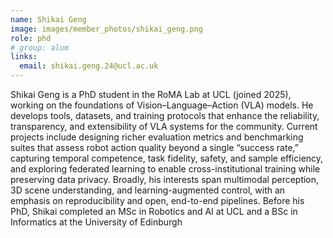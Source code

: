 ```yaml
---
name: Shikai Geng
image: images/member_photos/shikai_geng.png
role: phd
# group: alum
links:
  email: shikai.geng.24@ucl.ac.uk
---
```


Shikai Geng is a PhD student in the RoMA Lab at UCL (joined 2025), working on the foundations of Vision–Language–Action (VLA) models. He develops tools, datasets, and training protocols that enhance the reliability, transparency, and extensibility of VLA systems for the community. Current projects include designing richer evaluation metrics and benchmarking suites that assess robot action quality beyond a single “success rate,” capturing temporal competence, task fidelity, safety, and sample efficiency, and exploring federated learning to enable cross-institutional training while preserving data privacy. Broadly, his interests span multimodal perception, 3D scene understanding, and learning-augmented control, with an emphasis on reproducibility and open, end-to-end pipelines. Before his PhD, Shikai completed an MSc in Robotics and AI at UCL and a BSc in Informatics at the University of Edinburgh